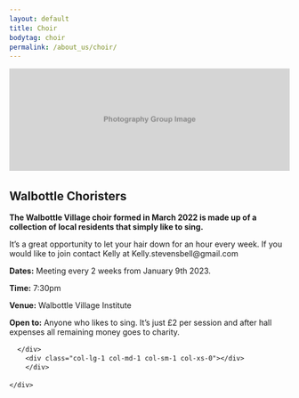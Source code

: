```yaml
---
layout: default
title: Choir
bodytag: choir
permalink: /about_us/choir/
---
```

<div class="container-fluid">
	<div class="row">
		<div class="mastImg">
			<img src="/assets/images/photography-img.jpg" class="img-responsive" alt="Walbottle Village Photography group"/>
		</div>
	</div>
</div>

<div class="container-fluid groups">
	<div class="row">
		<div class="col-lg-1 col-md-1 col-sm-1 col-xs-0"></div>
		<div class="mainPanel col-lg-10 col-md-10 col-sm-10 col-xs-12">
			<div class="col-lg-12 col-md-12 col-sm-12 col-xs-12">
			  <h2>Walbottle Choristers</h2>
			</div>
			<div class="col-lg-12 col-md-12 col-sm-12 col-xs-12">
			  <p><strong>The Walbottle Village choir formed in March 2022 is made up of a collection of local residents that simply like to sing.</strong></p>
				<p>It’s a great opportunity to let your hair down for an hour every week.  If you would like to join contact Kelly at Kelly.stevensbell@gmail.com</p>

<p><strong>Dates:</strong> Meeting every 2 weeks from January 9th 2023.</p>
<p><strong>Time:</strong> 7:30pm</p>
<p><strong>Venue:</strong> Walbottle Village Institute</p>

<p><strong>Open to:</strong> Anyone who likes to sing.  It’s just £2 per session and after hall expenses all remaining money goes to charity.</p>
			</div>
			
	  </div>
		<div class="col-lg-1 col-md-1 col-sm-1 col-xs-0"></div>
		</div>
	
	</div>
